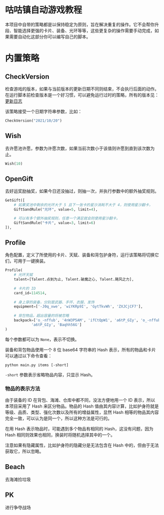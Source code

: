 # 咕咕镇自动游戏教程

本项目中自带的策略都是以保持稳定为原则，旨在解决重复的操作。它不会帮你升段、智能选择更强的卡片、装备、光环等等，这些更复杂的操作需要手动完成，如果需要自动化这部分你可以编写自己的脚本。

# 内置策略

## CheckVersion

检查游戏的版本，如果与当前版本的更新日期不同则结束，不会执行后面的动作。在运行脚本前检查版本是一个好习惯，可以避免运行过时的策略，所有的版本见：[更新日志](https://www.guguzhen.com/fyg_ulog.php)

该策略接受一个日期字符串参数，比如：

```python
CheckVersion("2021/10/20")
```

## Wish

去许愿池许愿，参数为许愿次数，如果当前次数小于该值则许愿到直到该次数为止。

```python
Wish(10)
```

## OpenGift

去好运奖励抽奖，如果今日还没抽过，则抽一次，并执行参数中的额外抽奖规则。

```python
GetGift([
	# 如果奖池中剩余的光环大于 5 且下一张卡的星沙消耗不大于 4，则使用星沙翻卡，
	GiftSandRule("光环", value=5, limit=4),

	# 可以有多个额外抽奖规则，任意一个满足就会则使用星沙翻卡。
	GiftSandRule("卡片", value=3, limit=6)
]),
```

## Profile

角色配置，定义了所使用的卡片、天赋、装备和背包护身符，运行该策略将切换它们，可用于一键换装。

```python
Profile(
    # 光环天赋
    talent=[Talent.点到为止, Talent.破魔之心, Talent.飓风之力],
    
    # 卡片的 ID
    card_id=114514,
    
    # 身上穿的装备，分别是武器、手环、衣服、发饰
    equipment=['-J0q_xwe', 'wiYKRp9I', 'GytTkvWh', 'ZXJCjCF7'],
    
    # 背包物品，超出容量的将被忽略
    backpack=['o_-nffub', '4nW3P5AM', 'ifCtQpW1', 'a6tP_GIy', 'o_-nffub', 'o_-nffub', 'o_-nffub',
    		'a6tP_GIy', 'Baqhh56G']
)
```

每个参数都可以为 `None`，表示不切换。

装备和背包物品使用一个 8 位 base64 字符串的 Hash 表示，所有的物品和卡片可以通过以下命令查看：

```
python main.py items [-short]
```

`-short` 参数表示省略物品内容，只显示 Hash。

### 物品的表示方法

由于装备的 ID 在背包、海滩、仓库中都不同，没法方便地用一个 ID 表示，所以本项目采用了 Hash 来区分物品。物品的 Hash 值由其内容计算，比如护身符就是等级、品质、类型、强化次数以及所有的增益属性，显然 Hash 相等的物品其内容完全一致，可以认为是同一个，所以这种方法是可行的。

在用 Hash 表示物品时，可能遇到多个物品有相同的 Hash，这没有问题，因为 Hash 相同则效果也相同，换装时将随机选择其中的一个。

注意如果有隐藏属性，比如护身符的隐藏分是无法包含在 Hash 中的，但由于无法获取它，所以忽略。

## Beach

去海滩捡垃圾

## PK

进行争夺战场
